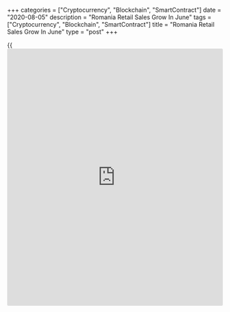 +++
categories = ["Cryptocurrency", "Blockchain", "SmartContract"]
date = "2020-08-05"
description = "Romania Retail Sales Grow In June"
tags = ["Cryptocurrency", "Blockchain", "SmartContract"]
title = "Romania Retail Sales Grow In June"
type = "post"
+++

{{<iframe id="large-banner" src="https://www.bounty.group/#slide=5.0" width="100%" height="600" scrolling="no" style="border: 0px solid rgb(216, 221, 230); border-radius: 3px;">}}

Romania retail sales rose for the first time in three months in June,
figures from the National Institute of Statistics showed on Wednesday.

Retail sales grew by working-day adjusted 0.9 percent year-on-year in
June, after a 3.6 percent decrease in May.

Sale of non-food products rose 6.4 percent yearly in June and food,
beverages and tobacco increased 4.9 percent

Meanwhile, sales of motor fuels in specialized stores decreased 10.3
percent.

On a month-on-month basis, retail sales rose 6.3 percent in June,
following 17.2 percent increase in the preceding month.

On an unadjusted basis, retail sales rose 2.9 percent annually in June
and grew 9.1 percent from the prior month.

For comments and feedback [contact](https://www.playgroundfx.com/contact/): editorial@rtt[news](https://www.letsplayfx.com/blog/forex-news-website/).com

[Economic News][1]

 **What parts of the world are seeing the best (and worst) economic
performances lately? Click[here][2] to check out our [Econ Scorecard][2]
and find out! See up-to-the-moment [ranking](https://www.playgroundfx.com/blog/crypto-exchange-ranking/)s for the best and worst
performers in [GDP][3], [unemployment rate][4], [inflation][5] and much
more.**

   1. www.rtt[news](https://www.letsplayfx.com/blog/forex-news-website/).com/Content/EconomicNews.aspx
   2. www.rtt[news](https://www.letsplayfx.com/blog/forex-news-website/).com/economic-scorecard/world-rank/PPI/highest-performance.aspx
   3. www.rtt[news](https://www.letsplayfx.com/blog/forex-news-website/).com/economic-scorecard/world-rank/GDP/highest-performance.aspx
   4. www.rtt[news](https://www.letsplayfx.com/blog/forex-news-website/).com/economic-scorecard/world-rank/unemployment-rate/lowest-performance.aspx
   5. www.rtt[news](https://www.letsplayfx.com/blog/forex-news-website/).com/economic-scorecard/world-rank/CPI/highest-performance.aspx